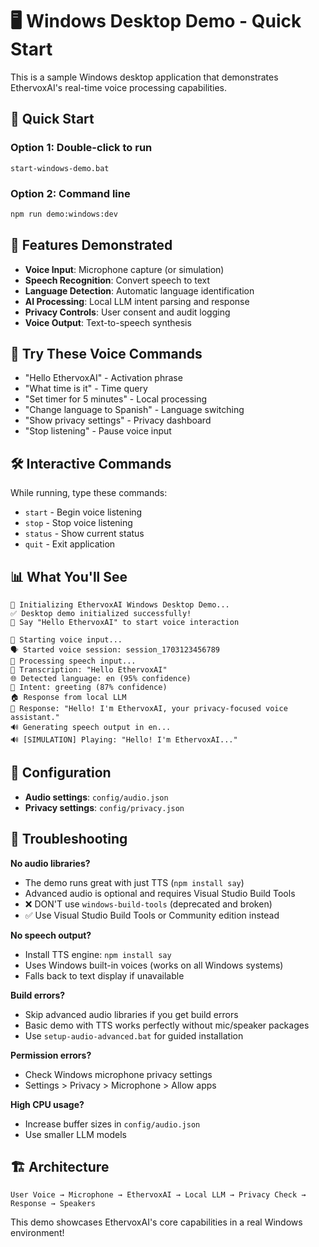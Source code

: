# 🖥️ Windows Desktop Demo - Quick Start

This is a sample Windows desktop application that demonstrates EthervoxAI's real-time voice processing capabilities.

## 🚀 Quick Start

### Option 1: Double-click to run
```
start-windows-demo.bat
```

### Option 2: Command line
```bash
npm run demo:windows:dev
```

## 🎤 Features Demonstrated

- **Voice Input**: Microphone capture (or simulation)
- **Speech Recognition**: Convert speech to text
- **Language Detection**: Automatic language identification  
- **AI Processing**: Local LLM intent parsing and response
- **Privacy Controls**: User consent and audit logging
- **Voice Output**: Text-to-speech synthesis

## 🎯 Try These Voice Commands

- "Hello EthervoxAI" - Activation phrase
- "What time is it" - Time query
- "Set timer for 5 minutes" - Local processing
- "Change language to Spanish" - Language switching
- "Show privacy settings" - Privacy dashboard
- "Stop listening" - Pause voice input

## 🛠️ Interactive Commands

While running, type these commands:

- `start` - Begin voice listening
- `stop` - Stop voice listening
- `status` - Show current status  
- `quit` - Exit application

## 📊 What You'll See

```
🚀 Initializing EthervoxAI Windows Desktop Demo...
✅ Desktop demo initialized successfully!
💬 Say "Hello EthervoxAI" to start voice interaction

🎤 Starting voice input...
🗣️ Started voice session: session_1703123456789
🎯 Processing speech input...
📝 Transcription: "Hello EthervoxAI"
🌐 Detected language: en (95% confidence)
🧠 Intent: greeting (87% confidence)
🏠 Response from local LLM
💬 Response: "Hello! I'm EthervoxAI, your privacy-focused voice assistant."
🔊 Generating speech output in en...
🔊 [SIMULATION] Playing: "Hello! I'm EthervoxAI..."
```

## 🔧 Configuration

- **Audio settings**: `config/audio.json`
- **Privacy settings**: `config/privacy.json`

## 🚨 Troubleshooting

**No audio libraries?**
- The demo runs great with just TTS (`npm install say`)
- Advanced audio is optional and requires Visual Studio Build Tools
- ❌ DON'T use `windows-build-tools` (deprecated and broken)
- ✅ Use Visual Studio Build Tools or Community edition instead

**No speech output?**
- Install TTS engine: `npm install say`
- Uses Windows built-in voices (works on all Windows systems)
- Falls back to text display if unavailable

**Build errors?**
- Skip advanced audio libraries if you get build errors
- Basic demo with TTS works perfectly without mic/speaker packages
- Use `setup-audio-advanced.bat` for guided installation

**Permission errors?**
- Check Windows microphone privacy settings
- Settings > Privacy > Microphone > Allow apps

**High CPU usage?**
- Increase buffer sizes in `config/audio.json`
- Use smaller LLM models

## 🏗️ Architecture

```
User Voice → Microphone → EthervoxAI → Local LLM → Privacy Check → Response → Speakers
```

This demo showcases EthervoxAI's core capabilities in a real Windows environment!
